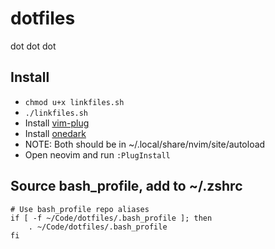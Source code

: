 # dotfiles
dot dot dot

## Install
* `chmod u+x linkfiles.sh`
* `./linkfiles.sh`
* Install [vim-plug](https://github.com/junegunn/vim-plug)
* Install [onedark](https://github.com/joshdick/onedark.vim)
* NOTE: Both should be in ~/.local/share/nvim/site/autoload
* Open neovim and run `:PlugInstall`

## Source bash_profile, add to ~/.zshrc
```
# Use bash_profile repo aliases
if [ -f ~/Code/dotfiles/.bash_profile ]; then 
    . ~/Code/dotfiles/.bash_profile
fi
```
